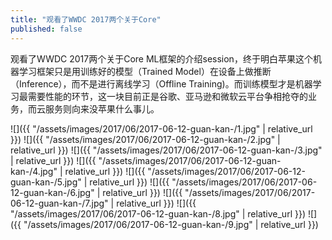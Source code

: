 ```yaml
---
title: "观看了WWDC 2017两个关于Core"
published: false
---
```

观看了WWDC 2017两个关于Core ML框架的介绍session，终于明白苹果这个机器学习框架只是用训练好的模型（Trained Model）在设备上做推断（Inference），而不是进行离线学习（Offline Training)。而训练模型才是机器学习最需要性能的环节，这一块目前正是谷歌、亚马逊和微软云平台争相抢夺的业务，而云服务则向来没苹果什么事儿。



![]({{ "/assets/images/2017/06/2017-06-12-guan-kan-/1.jpg" | relative_url }})
![]({{ "/assets/images/2017/06/2017-06-12-guan-kan-/2.jpg" | relative_url }})
![]({{ "/assets/images/2017/06/2017-06-12-guan-kan-/3.jpg" | relative_url }})
![]({{ "/assets/images/2017/06/2017-06-12-guan-kan-/4.jpg" | relative_url }})
![]({{ "/assets/images/2017/06/2017-06-12-guan-kan-/5.jpg" | relative_url }})
![]({{ "/assets/images/2017/06/2017-06-12-guan-kan-/6.jpg" | relative_url }})
![]({{ "/assets/images/2017/06/2017-06-12-guan-kan-/7.jpg" | relative_url }})
![]({{ "/assets/images/2017/06/2017-06-12-guan-kan-/8.jpg" | relative_url }})
![]({{ "/assets/images/2017/06/2017-06-12-guan-kan-/9.jpg" | relative_url }})
